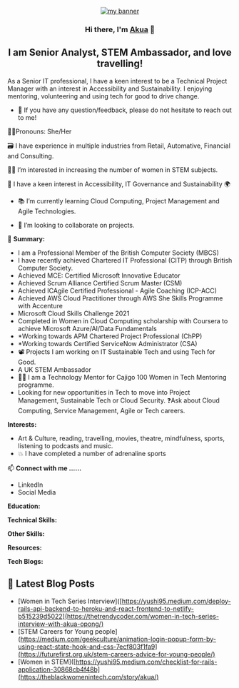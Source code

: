 <p align="center">
  <a href="https://www.yushi.dev/" target="_blank" rel="noreferrer"><img src="https://user-images.githubusercontent.com/75753187/123350185-74ce0900-d528-11eb-848d-d92955dbb944.png" alt="my banner"></a>
</p>

<h3 align="center">
Hi there, I'm <a href="https://linktr.ee/aopong" target="_blank" rel="noreferrer">Akua</a> 👋
</h3>

<h2 align="center">
I am Senior Analyst, STEM Ambassador, and love travelling!
</h2> 

As a Senior IT professional, I have a keen interest to be a Technical Project Manager with an interest in Accessibility and Sustainability. I enjoying mentoring, volunteering and using tech for good to drive change.

- 💬 If you have any question/feedback, please do not hesitate to reach out to me!

👩‍💼Pronouns: She/Her

🗃️ I have experience in multiple industries from Retail, Automative, Financial and Consulting.

👩‍💻  I’m interested in increasing the number of women in STEM subjects.

🌠 I have a keen interest in Accessibility, IT Governance and Sustainability 🌍

- 📚 I’m currently learning Cloud Computing, Project Management and Agile Technologies.

- 👀 I’m looking to collaborate on projects.

📜 **Summary:**

- I am a Professional Member of the British Computer Society (MBCS)
- I have recently achieved Chartered IT Professional (CITP) through British Computer Society.
- Achieved MCE: Certified Microsoft Innovative Educator
- Achieved Scrum Alliance Certified Scrum Master (CSM)
- Achieved ICAgile Certified Professional - Agile Coaching (ICP-ACC)
- Achieved AWS Cloud Practitioner through AWS She Skills Programme with   Accenture
- Microsoft Cloud Skills Challenge 2021
- Completed in Women in Cloud Computing scholarship with Coursera to achieve Microsoft Azure/AI/Data Fundamentals
- *Working towards APM Chartered Project Professional (ChPP)
- *Working towards Certified ServiceNow Administrator (CSA)
- 📽️ Projects I am working on IT Sustainable Tech and using Tech for Good.
- A UK STEM Ambassador
- 👩‍🏫 I am a Technology Mentor for Cajigo 100 Women in Tech Mentoring programme.
- Looking for new opportunities in Tech to move into Project Management, Sustainable Tech or Cloud Security.
❓Ask about Cloud Computing, Service Management, Agile or Tech careers.

**Interests:**
- Art & Culture, reading, travelling, movies, theatre, mindfulness, sports, listening to podcasts and music.
- 💥 I have completed a number of adrenaline sports

📫 **Connect with me ......**
- LinkedIn 
- Social Media

**Education:**

**Technical Skills:**

**Other Skills:**

**Resources:**

**Tech Blogs:**
## 📝 Latest Blog Posts

- [Women in Tech Series Interview]([https://yushi95.medium.com/deploy-rails-api-backend-to-heroku-and-react-frontend-to-netlify-b515239d5022](https://thetrendycoder.com/women-in-tech-series-interview-with-akua-opong/)
- [STEM Careers for Young people](https://medium.com/geekculture/animation-login-popup-form-by-using-react-state-hook-and-css-7ecf803f1fa9](https://futurefirst.org.uk/stem-careers-advice-for-young-people/)
- [Women in STEM]([https://yushi95.medium.com/checklist-for-rails-application-30868cb4f48b](https://theblackwomenintech.com/story/akua/)
